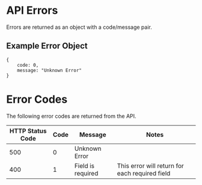 # API Errors

Errors are returned as an object with a code/message pair.

## Example Error Object

```
{
    code: 0,
    message: "Unknown Error"
}
```

# Error Codes

The following error codes are returned from the API.

| HTTP Status Code | Code | Message           | Notes                                          |
| ---------------- | ---- | ----------------- | ---------------------------------------------- |
| 500              | 0    | Unknown Error     |                                                |
| 400              | 1    | Field is required | This error will return for each required field |
